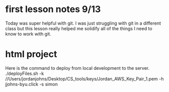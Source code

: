 # first lesson notes 9/13
Today was super helpful with git. I was just struggling with git in a different class but this lesson really helped me solidify all of the things I need to know to work with git.

# html project
Here is the command to deploy from local development to the server.
./deployFiles.sh -k //Users/jordanjohns/Desktop/CS_tools/keys/Jordan_AWS_Key_Pair_1.pem  -h jjohns-byu.click -s simon